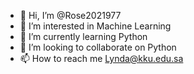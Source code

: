 - 👋 Hi, I’m @Rose2021977
- 👀 I’m interested in Machine Learning
- 🌱 I’m currently learning Python
- 💞️ I’m looking to collaborate on Python
- 📫 How to reach me Lynda@kku.edu.sa

<!---
Rose2021977/Rose2021977 is a ✨ special ✨ repository because its `README.md` (this file) appears on your GitHub profile.
You can click the Preview link to take a look at your changes.
--->
